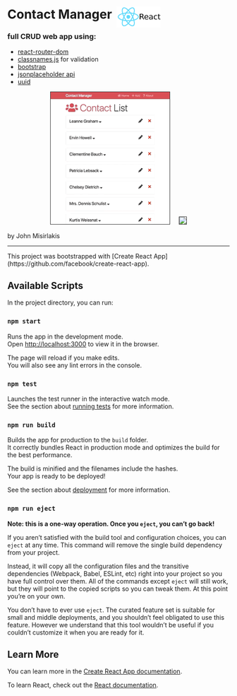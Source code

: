 # Contact Manager <img style="margin-top:0; position:absolute; margin-left:10px" width="100" src="React-logo.png">
### full CRUD web app using: 
  * [react-router-dom](https://www.npmjs.com/package/react-router-dom)
  * [classnames.js](https://www.npmjs.com/package/classnames) for validation
  * [bootstrap](https://getbootstrap.com/)
  * [jsonplaceholder api](https://jsonplaceholder.typicode.com/)
  * [uuid](https://www.npmjs.com/package/uuid)
<p align="center">
  <img style="border:1px solid #333" width="270" src="preview_new.gif"> &nbsp; &nbsp;
  <img style="border:1px solid #333" width="270" src="preview_edit.gif">

</p>


by John Misirlakis

<hr>
This project was bootstrapped with [Create React App](https://github.com/facebook/create-react-app).

## Available Scripts

In the project directory, you can run:

### `npm start`

Runs the app in the development mode.<br>
Open [http://localhost:3000](http://localhost:3000) to view it in the browser.

The page will reload if you make edits.<br>
You will also see any lint errors in the console.

### `npm test`

Launches the test runner in the interactive watch mode.<br>
See the section about [running tests](https://facebook.github.io/create-react-app/docs/running-tests) for more information.

### `npm run build`

Builds the app for production to the `build` folder.<br>
It correctly bundles React in production mode and optimizes the build for the best performance.

The build is minified and the filenames include the hashes.<br>
Your app is ready to be deployed!

See the section about [deployment](https://facebook.github.io/create-react-app/docs/deployment) for more information.

### `npm run eject`

**Note: this is a one-way operation. Once you `eject`, you can’t go back!**

If you aren’t satisfied with the build tool and configuration choices, you can `eject` at any time. This command will remove the single build dependency from your project.

Instead, it will copy all the configuration files and the transitive dependencies (Webpack, Babel, ESLint, etc) right into your project so you have full control over them. All of the commands except `eject` will still work, but they will point to the copied scripts so you can tweak them. At this point you’re on your own.

You don’t have to ever use `eject`. The curated feature set is suitable for small and middle deployments, and you shouldn’t feel obligated to use this feature. However we understand that this tool wouldn’t be useful if you couldn’t customize it when you are ready for it.

## Learn More

You can learn more in the [Create React App documentation](https://facebook.github.io/create-react-app/docs/getting-started).

To learn React, check out the [React documentation](https://reactjs.org/).
